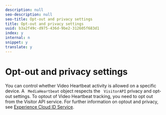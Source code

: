 ```yaml
---
description: null
seo-description: null
seo-title: Opt-out and privacy settings
title: Opt-out and privacy settings
uuid: b3a2f49c-d975-436d-9be2-312605f683d1
index: y
internal: n
snippet: y
translate: y
---
```


# Opt-out and privacy settings

You can control whether Video Heartbeat activity is allowed on a specific device. A ` MediaHeartbeat` object respects the ` VisitorAPI` privacy and opt­out settings. To opt­out of Video Heartbeat tracking, you need to opt out from the Visitor API service. For further information on opt­out and privacy, see [ Experience Cloud ID Service](https://marketing.adobe.com/resources/help/en_US/mcvid/). 
